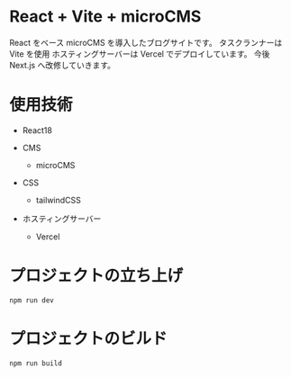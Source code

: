 # React + Vite + microCMS

React をベース microCMS を導入したブログサイトです。
タスクランナーは Vite を使用
ホスティングサーバーは Vercel でデプロイしています。
今後 Next.js へ改修していきます。

# 使用技術

- React18
- CMS
  - microCMS

- CSS
  - tailwindCSS

- ホスティングサーバー
  - Vercel

# プロジェクトの立ち上げ
```
npm run dev
```

# プロジェクトのビルド
```
npm run build
```
